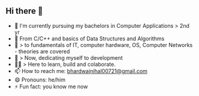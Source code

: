## Hi there 👋

- 🔭 I'm currently pursuing my bachelors in Computer Applications > 2nd yr
- 🌱 From C/C++ and basics of Data Structures and Algorithms
- 👯 > to fundamentals of IT, computer hardware, OS, Computer Networks - theories are covered
- 🤔 > Now, dedicating myself to development
- 🧑‍💻 > Here to learn, build and colaborate.
- 📫 How to reach me: bhardwajnihal00721@gmail.com
- 😄 Pronouns: he/him
- ⚡ Fun fact: you know me now

